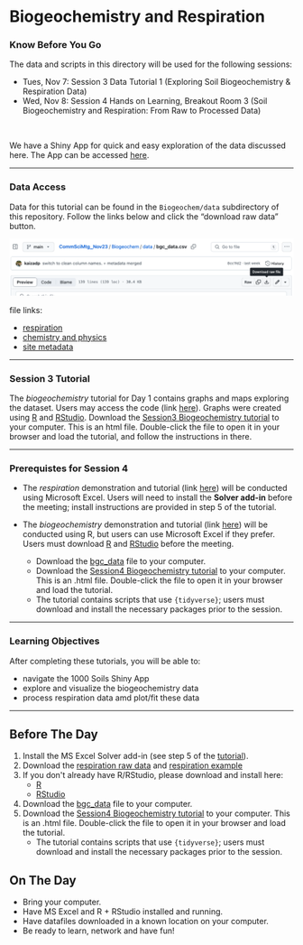 Biogeochemistry and Respiration
================

### Know Before You Go

The data and scripts in this directory will be used for the following sessions:
- Tues, Nov 7: Session 3 Data Tutorial 1 (Exploring Soil Biogeochemistry & Respiration Data)
- Wed, Nov 8: Session 4 Hands on Learning, Breakout Room 3 (Soil Biogeochemistry and Respiration: From Raw to Processed Data)
<br>

We have a Shiny App for quick and easy exploration of the data discussed here. 
The App can be accessed [here](https://shinyproxy.emsl.pnnl.gov/app/1000soils).

---

### Data Access

Data for this tutorial can be found in the `Biogeochem/data` subdirectory of this repository. 
Follow the links below and click the “download raw data” button.

![image](https://github.com/EMSL-MONet/CommSciMtg_Nov23/blob/main/Biogeochem/screenshot_download_file.png)


file links:

- [respiration](https://github.com/EMSL-MONet/CommSciMtg_Nov23/blob/main/Biogeochem/data/Respiration_Raw_Data.xlsx)
- [chemistry and
  physics](https://github.com/EMSL-MONet/CommSciMtg_Nov23/blob/main/Biogeochem/data/bgc_data.csv)
- [site
  metadata](https://github.com/EMSL-MONet/CommSciMtg_Nov23/blob/main/Biogeochem/data/bgc_metadata.csv)

---
### Session 3 Tutorial
The _biogeochemistry_ tutorial for Day 1 contains graphs and maps exploring the dataset. Users may access the code (link [here](https://github.com/EMSL-MONet/CommSciMtg_Nov23/blob/main/Biogeochem/session3_data_tutorial_kfp.html)). Graphs were created using [R](https://cran.r-project.org/) and [RStudio](https://posit.co/downloads/). Download the [Session3 Biogeochemistry tutorial](https://github.com/EMSL-MONet/CommSciMtg_Nov23/blob/main/Biogeochem/session3_data_tutorial_kfp.html) to your computer. This is an html file. Double-click the file to open it in your browser and load the tutorial, and follow the instructions in there.

---

### Prerequistes for Session 4

- The _respiration_ demonstration and tutorial (link [here](https://github.com/EMSL-MONet/CommSciMtg_Nov23/blob/main/Biogeochem/Instructions%20for%20Respration%20Curve%20Fitting%20with%20Excel.docx))
will be conducted using Microsoft Excel. Users will need to install the **Solver add-in** before the meeting;
install instructions are provided in step 5 of the tutorial. 

- The _biogeochemistry_ demonstration and tutorial (link [here](https://github.com/EMSL-MONet/CommSciMtg_Nov23/blob/main/Biogeochem/session4_hands_on_tutorial_kfp.html)) will be conducted using R,
but users can use Microsoft Excel if they prefer. Users must download [R](https://cran.r-project.org/)
and [RStudio](https://posit.co/downloads/) before the meeting.
  - Download the [bgc_data](https://github.com/EMSL-MONet/CommSciMtg_Nov23/blob/main/Biogeochem/data/bgc_data.csv) file to your computer.
  - Download the [Session4 Biogeochemistry tutorial](https://github.com/EMSL-MONet/CommSciMtg_Nov23/blob/main/Biogeochem/session4_hands_on_tutorial_kfp.html) to your computer.
    This is an .html file. Double-click the file to open it in your browser and load the tutorial.
  - The tutorial contains scripts that use `{tidyverse}`; users must download and install the necessary packages prior to the session.

---

### Learning Objectives
After completing these tutorials, you will be able to:
- navigate the 1000 Soils Shiny App
- explore and visualize the biogeochemistry data
- process respiration data amd plot/fit these data 

--- 
## Before The Day

1. Install the MS Excel Solver add-in (see step 5 of the [tutorial](https://github.com/EMSL-MONet/CommSciMtg_Nov23/blob/main/Biogeochem/Instructions%20for%20Respration%20Curve%20Fitting%20with%20Excel.docx)).
2. Download the [respiration raw data](https://github.com/EMSL-MONet/CommSciMtg_Nov23/blob/main/Biogeochem/data/Respiration_Raw_Data.xlsx) and [respiration example](https://github.com/EMSL-MONet/CommSciMtg_Nov23/blob/main/Biogeochem/data/Respiration_Example.xlsx)
3. If you don't already have R/RStudio, please download and install here:
    - [R](https://cran.r-project.org/)
    -  [RStudio](https://posit.co/downloads/)
4. Download the [bgc_data](https://github.com/EMSL-MONet/CommSciMtg_Nov23/blob/main/Biogeochem/data/bgc_data.csv) file to your computer.
5. Download the [Session4 Biogeochemistry tutorial](https://github.com/EMSL-MONet/CommSciMtg_Nov23/blob/main/Biogeochem/session4_hands_on_tutorial_kfp.html) to your computer.
    This is an .html file. Double-click the file to open it in your browser and load the tutorial.
    - The tutorial contains scripts that use `{tidyverse}`; users must download and install the necessary packages prior to the session.


## On The Day
- Bring your computer.
- Have MS Excel and R + RStudio installed and running.
- Have datafiles downloaded in a known location on your computer.
- Be ready to learn, network and have fun!


